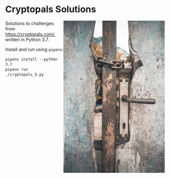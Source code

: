 # Cryptopals Solutions

<img align="right" src="splash2.jpg">

Solutions to challenges from https://cryptopals.com/, written in Python 3.7.

Install and run using `pipenv`:

    pipenv install --python 3.7
    pipenv run ./cryptopals_5.py
